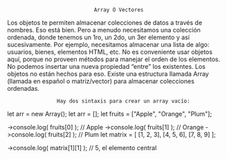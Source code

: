                                 Array Ó Vectores

Los objetos te permiten almacenar colecciones de datos a través de nombres. Eso está bien.
Pero a menudo necesitamos una colección ordenada, donde tenemos un 1ro, un 2do, un 3er elemento y así sucesivamente. 
Por ejemplo, necesitamos almacenar una lista de algo: usuarios, bienes, elementos HTML, etc.
No es conveniente usar objetos aquí, porque no proveen métodos para manejar el orden de los elementos. 
No podemos insertar una nueva propiedad “entre” los existentes. Los objetos no están hechos para eso.
Existe una estructura llamada Array (llamada en español  o matriz/vector) para almacenar colecciones ordenadas.

                    Hay dos sintaxis para crear un array vacío:

let arr = new Array();
let arr = [];
let fruits = ["Apple", "Orange", "Plum"];

->console.log( fruits[0] ); // Apple
->console.log( fruits[1] ); // Orange
->console.log( fruits[2] ); // Plum
let matrix = [
  [1, 2, 3],
  [4, 5, 6],
  [7, 8, 9]
];

->console.log( matrix[1][1] ); // 5, el elemento central